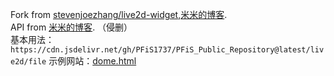 Fork from [stevenjoezhang/live2d-widget](https://github.com/stevenjoezhang/live2d-widget),[米米的博客](https://zhangshuqiao.org).<br />
API from [米米的博客](https://zhangshuqiao.org). （侵删）<br />
基本用法：``https://cdn.jsdelivr.net/gh/PFiS1737/PFiS_Public_Repository@latest/live2d/file``
示例网站：[dome.html](http://pfis.infinityfreeapp.com/live2d_widget_demo.html)

